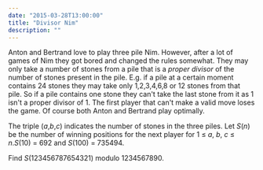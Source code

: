 ```yaml
---
date: "2015-03-28T13:00:00"
title: "Divisor Nim"
description: ""
---
```


<p>
Anton and Bertrand love to play three pile Nim.
However, after a lot of games of Nim they got bored and changed the rules somewhat.
They may only take a number of stones from a pile that is a <dfn title="a proper divisor of n is a divisor of n smaller than n">proper divisor</dfn> of the number of stones present in the pile. E.g. if a pile at a certain moment contains 24 stones they may take only 1,2,3,4,6,8 or 12 stones from that pile.
So if a pile contains one stone they can't take the last stone from it as 1 isn't a proper divisor of 1.
The first player that can't make a valid move loses the game.
Of course both Anton and Bertrand play optimally.</p>
<p>
The triple (<var>a</var>,<var>b</var>,<var>c</var>) indicates the number of stones in the three piles.
Let <var>S</var>(<var>n</var>) be the number of winning positions for the next player for 1 ≤ <var>a</var>, <var>b</var>, <var>c</var> ≤ <var>n</var>.<var>S</var>(10) = 692 and <var>S</var>(100) = 735494.</p>
<p>
Find <var>S</var>(123456787654321) modulo 1234567890.
</p>

